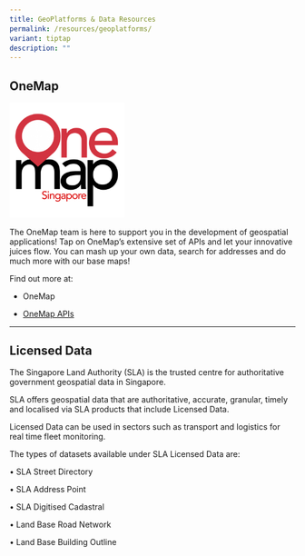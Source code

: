 ```yaml
---
title: GeoPlatforms & Data Resources
permalink: /resources/geoplatforms/
variant: tiptap
description: ""
---
```

<h2>OneMap</h2><div class="isomer-image-wrapper"><img style="width: 40%;" height="auto" width="100%" alt="" src="/images/OneMap.png"></div><p>The OneMap team is here to support you in the development of geospatial applications! Tap on OneMap’s extensive set of APIs and let your innovative juices flow. You can mash up your own data, search for addresses and do much more with our base maps!</p><p>Find out more at:</p><ul data-tight="true" class="tight"><li><p>OneMap</p></li><li><p><a href="https://www.onemap.gov.sg/apidocs/" rel="noopener noreferrer nofollow" target="_blank">OneMap APIs</a></p></li></ul><hr><h2>Licensed Data</h2><p>The Singapore Land Authority (SLA) is the trusted centre for authoritative government geospatial data in Singapore.&nbsp;</p><p>SLA offers geospatial data that are authoritative, accurate, granular, timely and localised via SLA products that include Licensed Data.&nbsp;</p><p>Licensed Data can be used in sectors such as transport and logistics for real time fleet monitoring.&nbsp;</p><p>The types of datasets available under SLA Licensed Data are:&nbsp;</p><p>• SLA Street Directory</p><p>• SLA Address Point</p><p>• SLA Digitised Cadastral</p><p>• Land Base Road Network</p><p>• Land Base Building Outline</p>